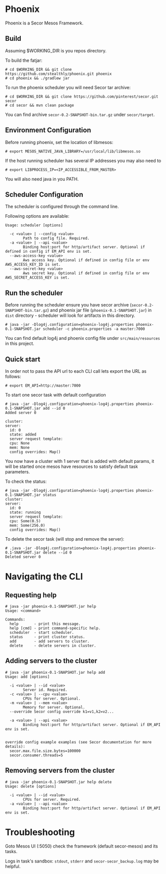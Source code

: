 Phoenix
======================

Phoenix is a Secor Mesos Framework.

Build
-------------
Assuming $WORKING_DIR is you repos directory.

To build the fatjar:
    
    # cd $WORKING_DIR && git clone https://github.com/stealthly/phoenix.git phoenix   
    # cd phoenix && ./gradlew jar

To run the phoenix scheduler you will need Secor tar archive:
    
    # cd $WORKING_DIR && git clone https://github.com/pinterest/secor.git secor
    # cd secor && mvn clean package

You can find archive `secor-0.2-SNAPSHOT-bin.tar.gz` under `secor/target`.

Environment Configuration
--------------------------

Before running phoenix, set the location of libmesos:

    # export MESOS_NATIVE_JAVA_LIBRARY=/usr/local/lib/libmesos.so

If the host running scheduler has several IP addresses you may also need to

    # export LIBPROCESS_IP=<IP_ACCESSIBLE_FROM_MASTER>
    
You will also need java in you PATH.

Scheduler Configuration
----------------------

The scheduler is configured through the command line.

Following options are available:
```
Usage: scheduler [options]

  -c <value> | --config <value>
        Path to config file. Required.
  -a <value> | --api <value>
        Binding host:port for http/artifact server. Optional if defined in config if EM_API env is set.
  --aws-access-key <value>
        Aws access key. Optional if defined in config file or env AWS_ACCESS_KEY_ID is set.
  --aws-secret-key <value>
        Aws secret key. Optional if defined in config file or env AWS_SECRET_ACCESS_KEY is set.

```

Run the scheduler
-----------------

Before running the scheduler ensure you have secor archive (`secor-0.2-SNAPSHOT-bin.tar.gz`) and phoenix jar file (`phoenix-0.1-SNAPSHOT.jar`)
in `dist` directory - scheduler will look for artifacts in this directory. 

    # java -jar -Dlog4j.configuration=phoenix-log4j.properties phoenix-0.1-SNAPSHOT.jar scheduler -c phoenix.properties -a master:7000

You can find default log4j and phoenix config file under `src/main/resources` in this project. 

Quick start
-----------

In order not to pass the API url to each CLI call lets export the URL as follows:

```
# export EM_API=http://master:7000
```

To start one secor task with default configuration 

```
# java -jar -Dlog4j.configuration=phoenix-log4j.properties phoenix-0.1-SNAPSHOT.jar add --id 0
Added server 0

cluster:
server:
  id: 0
  state: added
  server request template:
  cpu: None
  mem: None
  config overrides: Map()
```

You now have a cluster with 1 server that is added with default params, it will be started once mesos have resources to satisfy default task parameters.

To check the status:

```
# java -jar -Dlog4j.configuration=phoenix-log4j.properties phoenix-0.1-SNAPSHOT.jar status
cluster:
server:
  id: 0
  state: running
  server request template:
  cpu: Some(0.5)
  mem: Some(256.0)
  config overrides: Map()

```

To delete the secor task (will stop and remove the server):

```
# .java -jar -Dlog4j.configuration=phoenix-log4j.properties phoenix-0.1-SNAPSHOT.jar delete --id 0
Deleted server 0
```

Navigating the CLI
==================

Requesting help
---------------

```
# java -jar phoenix-0.1-SNAPSHOT.jar help
Usage: <command>

Commands:
  help       - print this message.
  help [cmd] - print command-specific help.
  scheduler  - start scheduler.
  status     - print cluster status.
  add        - add servers to cluster.
  delete     - delete servers in cluster.
```

Adding servers to the cluster
-------------------------------

```
# java -jar phoenix-0.1-SNAPSHOT.jar help add
Usage: add [options]

  -i <value> | --id <value>
        Server id. Required.
  -c <value> | --cpu <value>
        CPUs for server. Optional.
  -m <value> | --mem <value>
        Memory for server. Optional.
  --override Secor config override k1=v1,k2=v2...
        
  -a <value> | --api <value>
        Binding host:port for http/artifact server. Optional if EM_API env is set.


override config example examples (see Secor documentation for more details):
  secor.max.file.size.bytes=100000    
  secor.consumer.threads=5                      
```

Removing servers from the cluster
----------------------------------

```
# java -jar phoenix-0.1-SNAPSHOT.jar help delete
Usage: delete [options]

  -i <value> | --id <value>
        CPUs for server. Required.
  -a <value> | --api <value>
        Binding host:port for http/artifact server. Optional if EM_API env is set.
```

Troubleshooting
==================

Goto Mesos UI (<mesos-master-host>:5050) check the framework (default secor-mesos) and its tasks.

Logs in task's sandbox: `stdout`, `stderr` and `secor-secor_backup.log` may be helpful.